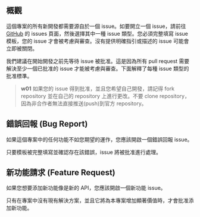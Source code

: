 ## 概觀

這個專案的所有新開發都需要源自於一個 issue。如要開立一個 issue，請前往 [GitHub](https://github.com/tpipei-doit/Taipei-City-Dashboard/issues/new/choose) 的 issues 頁面，然後選擇其中一種 issue 類型。您必須完整填寫 issue 模板，您的 issue 才會被考慮與審查。沒有提供明確指引或描述的 issue 可能會立即被關閉。

我們建議在開始開發之前先等待 issue 被批准。這是因為所有 pull request 需要解決至少一個已批准的 issue 才能被考慮與審查。下面解釋了每種 issue 類型的批准標準。

> **w01**
> 如果您的 issue 得到批准，並且您希望自己開發，請記得 fork repository 並在自己的 repository 上進行更改。不要 clone repository，因為非合作者無法直接推送(push)到官方 repository。

## 錯誤回報 (Bug Report)

如果這個專案中的任何功能不如您期望的運作，您應該開啟一個錯誤回報 issue。

只要模板被完整填寫並確認存在該錯誤，issue 將被批准進行處理。

## 新功能請求 (Feature Request)

如果您想要添加新功能像是新的 API，您應該開啟一個新功能 issue。

只有在專案中沒有現有解決方案，並且它將為本專案增加顯著價值時，才會批准添加新功能。
